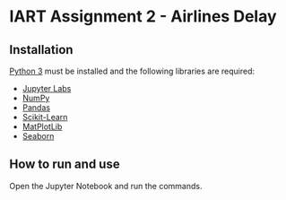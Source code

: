 # IART Assignment 2 - Airlines Delay

## Installation

[Python 3](https://www.python.org/) must be installed and the following libraries are required:
* [Jupyter Labs](https://jupyter.org/)
* [NumPy](https://numpy.org/)
* [Pandas](https://pandas.pydata.org/)
* [Scikit-Learn](https://scikit-learn.org/)
* [MatPlotLib](https://matplotlib.org/)
* [Seaborn](https://seaborn.pydata.org/)

## How to run and use

Open the Jupyter Notebook and run the commands.
